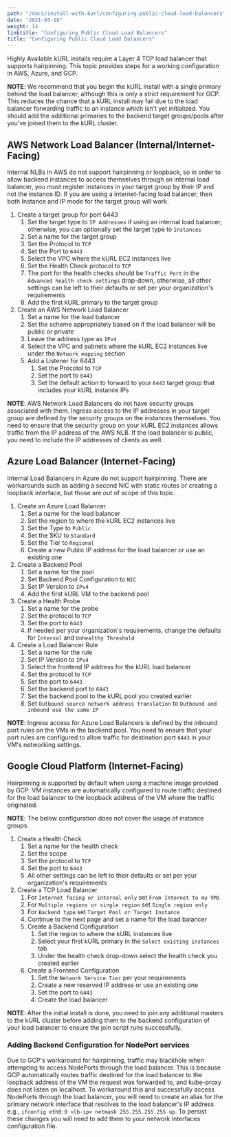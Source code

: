 ```yaml
---
path: "/docs/install-with-kurl/configuring-public-cloud-load-balancers"
date: "2021-03-18"
weight: 14
linktitle: "Configuring Public Cloud Load Balancers"
title: "Configuring Public Cloud Load Balancers"
---
```

Highly Available kURL installs require a Layer 4 TCP load balancer that supports hairpinning. This topic provides steps for a working configuration in AWS, Azure, and GCP.

**NOTE**: We recommend that you begin the kURL install with a single primary behind the load balancer, although this is only a strict requirement for GCP. This reduces the chance that a kURL install may fail due to the load balancer forwarding traffic to an instance which isn't yet initialized. You should add the additional primaries to the backend target groups/pools after you've joined them to the kURL cluster.

## AWS Network Load Balancer (Internal/Internet-Facing)
Internal NLBs in AWS do not support hairpinning or loopback, so in order to allow backend instances to access themselves through an internal load balancer, you must register instances in your target group by their IP and not the instance ID. If you are using a internet-facing load balancer, then both Instance and IP mode for the target group will work.

1. Create a target group for port 6443
    1. Set the target type to `IP Addresses` if using an internal load balancer, otherwise, you can optionally set the target type to `Instances`
    2. Set a name for the target group
    3. Set the Protocol to `TCP`
    4. Set the Port to `6443`
    5. Select the VPC where the kURL EC2 instances live
    6. Set the Health Check protocol to `TCP`
    7. The port for the health checks should be `Traffic Port` in the `Advanced health check settings` drop-down, otherwise, all other settings can be left to their defaults or set per your organization's requirements
    8. Add the first kURL primary to the target group
2. Create an AWS Network Load Balancer
    1. Set a name for the load balancer
    2. Set the scheme appropriately based on if the load balancer will be public or private
    3. Leave the address type as `IPv4`
    4. Select the VPC and subnets where the kURL EC2 instances live under the `Network mapping` section
    5. Add a Listener for 6443
        1. Set the Procotol to `TCP`
        2. Set the port to `6443`
        3. Set the default action to forward to your `6443` target group that includes your kURL instance IPs

**NOTE**: AWS Network Load Balancers do not have security groups associated with them. Ingress access to the IP addresses in your target group are defined by the security groups on the instances themselves. You need to ensure that the security group on your kURL EC2 instances allows traffic from the IP address of the AWS NLB. If the load balancer is public, you need to include the IP addresses of clients as well.

## Azure Load Balancer (Internet-Facing)
Internal Load Balancers in Azure do not support hairpinning. There are workarounds such as adding a second NIC with static routes or creating a loopback interface, but those are out of scope of this topic.

1. Create an Azure Load Balancer
    1. Set a name for the load balancer
    2. Set the region to where the kURL EC2 instances live
    3. Set the Type to `Public`
    4. Set the SKU to `Standard`
    5. Set the Tier to `Regional`
    6. Create a new Public IP address for the load balancer or use an existing one
2. Create a Backend Pool
    1. Set a name for the pool
    2. Set Backend Pool Configuration to `NIC`
    3. Set IP Version to `IPv4`
    4. Add the first kURL VM to the backend pool
3. Create a Health Probe
    1. Set a name for the probe
    2. Set the protocol to `TCP`
    3. Set the port to `6443`
    4. If needed per your organization's requirements, change the defaults for `Interval` and `Unhealthy Threshold`
4. Create a Load Balancer Rule
    1. Set a name for the rule
    2. Set IP Version to `IPv4`
    3. Select the frontend IP address for the kURL load balancer
    4. Set the protocol to `TCP`
    5. Set the port to `6443`
    6. Set the backend port to `6443`
    7. Set the backend pool to the kURL pool you created earlier
    8. Set `Outbound source network address translation` to `Outbound and inbound use the same IP`

**NOTE**: Ingress access for Azure Load Balancers is defined by the inbound port rules on the VMs in the backend pool. You need to ensure that your port rules are configured to allow traffic for destination port `6443` in your VM's networking settings.

## Google Cloud Platform (Internet-Facing)
Hairpinning is supported by default when using a machine image provided by GCP. VM instances are automatically configured to route traffic destined for the load balancer to the loopback address of the VM where the traffic originated.

**NOTE**: The below configuration does not cover the usage of instance groups.

1. Create a Health Check
    1. Set a name for the health check
    2. Set the scope
    3. Set the protocol to `TCP`
    4. Set the port to `6443`
    5. All other settings can be left to their defaults or set per your organization's requirements
2. Create a TCP Load Balancer
    1. For `Internet facing or internal only` set `From Internet to my VMs`
    2. For `Multiple regions or single region` set `Single region only`
    3. For `Backend type` set `Target Pool or Target Instance`
    4. Continue to the next page and set a name for the load balancer
    5. Create a Backend Configuration
        1. Set the region to where the kURL instances live
        2. Select your first kURL primary in the `Select existing instances` tab
        3. Under the health check drop-down select the health check you created earlier
    6. Create a Frontend Configuration
        1. Set the `Network Service Tier` per your requirements
        2. Create a new reserved IP address or use an existing one
        3. Set the port to `6443`
        4. Create the load balancer

**NOTE**: After the initial install is done, you need to join any additional masters to the kURL cluster before adding them to the backend configuration of your load balancer to ensure the join script runs successfully.

### Adding Backend Configuration for NodePort services
Due to GCP's workaround for hairpinning, traffic may blackhole when attempting to access NodePorts through the load balancer. This is because GCP automatically routes traffic destined for the load balancer to the loopback address of the VM the request was forwarded to, and kube-proxy does not listen on localhost. To workaround this and successfully access NodePorts through the load balancer, you will need to create an alias for the primary network interface that resolves to the load balancer's IP address e.g., `ifconfig eth0:0 <lb-ip> netmask 255.255.255.255 up`. To persist these changes you will need to add them to your network interfaces configuration file.
